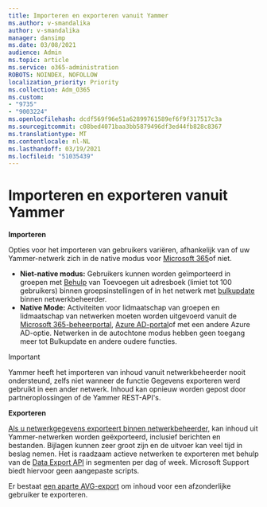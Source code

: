 ```yaml
---
title: Importeren en exporteren vanuit Yammer
ms.author: v-smandalika
author: v-smandalika
manager: dansimp
ms.date: 03/08/2021
audience: Admin
ms.topic: article
ms.service: o365-administration
ROBOTS: NOINDEX, NOFOLLOW
localization_priority: Priority
ms.collection: Adm_O365
ms.custom:
- "9735"
- "9003224"
ms.openlocfilehash: dcdf569f96e51a62899761589ef6f9f317517c3a
ms.sourcegitcommit: c08bed4071baa3bb5879496df3ed44fb828c8367
ms.translationtype: MT
ms.contentlocale: nl-NL
ms.lasthandoff: 03/19/2021
ms.locfileid: "51035439"
---
```

# <a name="import-and-export-from-yammer"></a>Importeren en exporteren vanuit Yammer

**Importeren**

Opties voor het importeren van gebruikers variëren, afhankelijk van of uw Yammer-netwerk zich in de native modus voor [Microsoft 365](https://docs.microsoft.com/yammer/configure-your-yammer-network/overview-native-mode)of niet.

- **Niet-native modus:** Gebruikers kunnen worden geïmporteerd in groepen met [Behulp](https://support.microsoft.com/office/manage-yammer-community-members-75253554-d0f3-4148-b835-e6a9a8a0c294) van Toevoegen uit adresboek (limiet tot 100 gebruikers) binnen groepsinstellingen of in het netwerk met [bulkupdate](https://docs.microsoft.com/yammer/manage-yammer-users/add-block-or-remove-users) binnen netwerkbeheerder.
- **Native Mode:** Activiteiten voor lidmaatschap van groepen en lidmaatschap van netwerken moeten worden uitgevoerd vanuit de [Microsoft 365-beheerportal](https://docs.microsoft.com/microsoft-365/admin/add-users), [Azure AD-portal](https://docs.microsoft.com/azure/active-directory/fundamentals/add-users-azure-active-directory)of met een andere Azure AD-optie. Netwerken in de autochtone modus hebben geen toegang meer tot Bulkupdate en andere oudere functies.

> [!IMPORTANT]
> Yammer heeft het importeren van inhoud vanuit netwerkbeheerder nooit ondersteund, zelfs niet wanneer de functie Gegevens exporteren werd gebruikt in een ander netwerk. Inhoud kan opnieuw worden gepost door partneroplossingen of de Yammer REST-API's.

**Exporteren**

[Als u netwerkgegevens exporteert binnen netwerkbeheerder,](https://docs.microsoft.com/yammer/manage-security-and-compliance/export-yammer-enterprise-data) kan inhoud uit Yammer-netwerken worden geëxporteerd, inclusief berichten en bestanden. Bijlagen kunnen zeer groot zijn en de uitvoer kan veel tijd in beslag nemen. Het is raadzaam actieve netwerken te exporteren met behulp van de [Data Export API](https://developer.yammer.com/docs/data-export-api) in segmenten per dag of week. Microsoft Support biedt hiervoor geen aangepaste scripts.

Er bestaat [een aparte AVG-export](https://docs.microsoft.com/yammer/manage-security-and-compliance/gdpr-requests-in-yammer-enterprise) om inhoud voor een afzonderlijke gebruiker te exporteren.